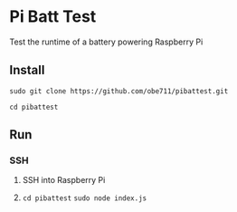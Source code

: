 # Pi Batt Test

Test the runtime of a battery powering Raspberry Pi 

## Install

`sudo git clone https://github.com/obe711/pibattest.git`

`cd pibattest`

## Run

### SSH
    
1. SSH into Raspberry Pi

2.  `cd pibattest`
    `sudo node index.js`
